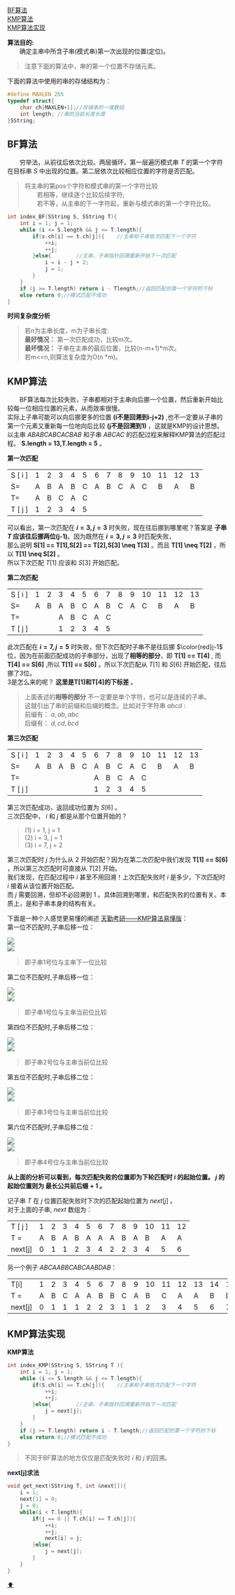 <span id = "top"></span>  
[BF算法](#part1)  
[KMP算法](#part2)  
[KMP算法实现](#part3)  

**算法目的:**  
　　确定主串中所含子串(模式串)第一次出现的位置(定位)。  
>注意下面的算法中，串的第一个位置不存储元素。

下面的算法中使用的串的存储结构为：  
```cpp
#define MAXLEN 255
typedef struct{
    char ch[MAXLEN+1];//存储串的一维数组
    int length; //串的当前长度长度
}SString;
```
<span id = "part1"></span>  
## BF算法  
　　穷举法，从前往后依次比较。两层循环，第一层遍历模式串 $T$ 的第一个字符在目标串 $S$ 中出现的位置。第二层依次比较相应位置的字符是否匹配。  
>将主串的第pos个字符和模式串的第一个字符比较  
>　　若相等，继续逐个比较后续字符;  
>　　若不等，从主串的下一字符起，重新与模式串的第一个字符比较。

```cpp
int index_BF(SString S, SString T){
    int i = 1, j = 1;
    while (i <= S.length && j <= T.length){
        if(s.ch[i] == t.ch[j]){    //主串和子串依次匹配下一个字符
            ++i;
            ++j;
        }else{        //主串、子串指针回溯重新开始下一次匹配
            i = i - j + 2;
            j = 1;
        }
    }
    if (j >= T.length) return i - Tlength;//返回匹配的第一个字符的下标
    else return 0;//模式匹配不成功
}
```
**时间复杂度分析**  
>若n为主串长度，m为子串长度:  
>**最好情况：** 第一次匹配成功，比较m次。  
>**最坏情况：** 子串在主串的最后位置，比较(n-m+1)*m次。  
>若m<<n,则算法复杂度为O(n *m)。

<span id = "part2"></span>  
## KMP算法  
　　BF算法每次比较失败，子串都相对于主串向后挪一个位置，然后重新开始比较每一位相应位置的元素，从而效率很慢。  
实际上子串可能可以向后挪更多的位置 **(i不是回溯到i-j+2)** ,也不一定要从子串的第一个元素又重新每一位地向后比较 **(j不是回溯到1)** ，这就是KMP的设计思想。  
以主串 $ABABCABCACBAB$ 和子串 $ABCAC$ 的匹配过程来解释KMP算法的匹配过程。 **S.length = 13,T.length = 5** 。  

**第一次匹配**
<table>
  <tbody>
    <tr>
      <td>S [ i ]</td><td>1</td><td>2</td><td>3</td><td>4</td><td>5</td><td>6</td><td>7</td><td>8</td><td>9</td><td>10</td><td>11</td><td>12</td><td>13</td>
    </tr>
    <tr>
      <td>S=</td><td>A</td><td>B</td><td>A</td><td>B</td><td>C</td><td>A</td><td>B</td><td>C</td><td>A</td><td>C</td><td>B</td><td>A</td><td>B</td>
    </tr>
    <tr>
      <td>T=</td><td>A</td><td>B</td><td>C</td><td>A</td><td>C</td><td></td><td></td><td></td><td></td><td></td><td></td><td></td><td></td>
    </tr>
    <tr>
      <td>T [ j ]</td><td>1</td><td>2</td><td>3</td><td>4</td><td>5</td><td></td><td></td><td></td><td></td><td></td><td></td><td></td><td></td>
    </tr>
  </tbody>
</table>

可以看出，第一次匹配在 **$i=3,j=3$** 时失败，现在往后挪到哪里呢？答案是 **子串 $T$ 应该往后挪两位(j-1)**。因为既然在 **$i=3,j=3$** 时匹配失败，  
那么说明 **S[1] == T[1],S[2] == T[2],S[3] \neq T[3]** 。而且 **T[1] \neq T[2]** ，所以 **T[1] \neq S[2]** 。  
所以下次匹配 $T[1]$ 应该和 $S[3]$ 开始匹配。  

**第二次匹配**  
<table>
  <tbody>
    <tr>
      <td>S [ i ]</td><td>1</td><td>2</td><td>3</td><td>4</td><td>5</td><td>6</td><td>7</td><td>8</td><td>9</td><td>10</td><td>11</td><td>12</td><td>13</td>
    </tr>
    <tr>
      <td>S=</td><td>A</td><td>B</td><td>A</td><td>B</td><td>C</td><td>A</td><td>B</td><td>C</td><td>A</td><td>C</td><td>B</td><td>A</td><td>B</td>
    </tr>
    <tr>
      <td>T=</td><td></td><td></td><td>A</td><td>B</td><td>C</td><td>A</td><td>C</td><td></td><td></td><td></td><td></td><td></td><td></td>
    </tr>
    <tr>
      <td>T [ j ]</td><td></td><td></td><td>1</td><td>2</td><td>3</td><td>4</td><td>5</td><td></td><td></td><td></td><td></td><td></td><td></td>
    </tr>
  </tbody>
</table>

此次匹配在 **$i=7,j=5$** 时失败，但下次匹配时子串不是往后挪 $\color{red}j-1$ 位，因为在前面匹配成功的子串部分，出现了**相等的部分**，即 **T[1] == T[4]** ,
而 **T[4] == S[6]** ,所以 **T[1] == S[6]** 。所以下次匹配从 $T[1]$ 和 $S[6]$ 开始匹配，往后挪了3位。  
3是怎么来的呢？ **这里是T[1]和T[4]的下标差** 。  
>上面表述的**相等的部分** 不一定要是单个字符，也可以是连续的子串。  
>这就引出了串的前缀和后缀的概念。比如对于字符串 $abcd$ :  
>前缀有： $a,ab,abc$  
>后缀有： $d,cd,bcd$  

**第三次匹配**  
<table>
  <tbody>
    <tr>
      <td>S [ i ]</td><td>1</td><td>2</td><td>3</td><td>4</td><td>5</td><td>6</td><td>7</td><td>8</td><td>9</td><td>10</td><td>11</td><td>12</td><td>13</td>
    </tr>
    <tr>
      <td>S=</td><td>A</td><td>B</td><td>A</td><td>B</td><td>C</td><td>A</td><td>B</td><td>C</td><td>A</td><td>C</td><td>B</td><td>A</td><td>B</td>
    </tr>
    <tr>
      <td>T=</td><td></td><td></td><td></td><td></td><td></td><td>A</td><td>B</td><td>C</td><td>A</td><td>C</td><td></td><td></td><td></td>
    </tr>
    <tr>
      <td>T [ j ]</td><td></td><td></td><td></td><td></td><td></td><td>1</td><td>2</td><td>3</td><td>4</td><td>5</td><td></td><td></td><td></td>
    </tr>
  </tbody>
</table>

第三次匹配成功，返回成功位置为 $S[6]$ 。  
三次匹配中， $i$ 和 $j$ 都是从那个位置开始的？  

>(1) i = 1, j = 1  
>(2) i = 3, j = 1  
>(3) i = 7, j = 2  

第三次匹配时 $j$ 为什么从 2 开始匹配？因为在第二次匹配中我们发现 **T[1] == S[6]** ，所以第三次匹配时可直接从 $T[2]$ 开始。  
我们发现，在匹配过程中 $i$ 甚至不用回溯！上次匹配失败时 $i$ 是多少，下次匹配时 $i$ 接着从该位置开始匹配。  
而 $j$ 需要回溯，但却不必回溯到 1 。具体回溯到哪里，和匹配失败的位置有关。本质上，是和子串本身的结构有关。  

下面是一种个人感觉更易懂的阐述 [天勤考研——KMP算法易懂版](https://www.bilibili.com/video/BV1jb411V78H/?spm_id_from=333.337.search-card.all.click&vd_source=118ad2466a5a4a8b06a7b6552954cba9)：  
第一位不匹配时,子串后移一位：  
<div><img src = "./images/第一位不匹配.png"></div>  
<div><img src = "./images/1子串后移.png"></div>  

>即子串1号位与主串下一位比较

第二位不匹配时,子串后移一位：  
<div><img src = "./images/第二位不匹配.png"></div>  
<div><img src = "./images/2子串后移.png"></div>  

>即子串1号位与主串当前位比较  

第四位不匹配时,子串后移二位：  
<div><img src = "./images/第四位不匹配.png"></div>  
<div><img src = "./images/4子串后移.png"></div>  

>即子串2号位与主串当前位比较  

第五位不匹配时,子串后移二位：  
<div><img src = "./images/第五位不匹配.png"></div>  
<div><img src = "./images/5子串后移.png"></div>  

>即子串3号位与主串当前位比较  

第六位不匹配时,子串后移二位：  
<div><img src = "./images/第六位不匹配.png"></div>  
<div><img src = "./images/6子串后移.png"></div>  

>即子串4号位与主串当前位比较  

**从上面的分析可以看到，每次匹配失败的位置即为下轮匹配时 $i$ 的起始位置。 $j$ 的起始位置则为 **最长公共前后缀 + 1** 。**  

记子串 $T$ 在 $j$ 位置匹配失败时下次的匹配起始位置为 $next[j]$ 。  
对于上面的子串, $next$ 数组为：  
<table>
  <tbody>
    <tr>
      <td>T [ j ]</td><td>1</td><td>2</td><td>3</td><td>4</td><td>5</td><td>6</td><td>7</td><td>8</td><td>9</td><td>10</td><td>11</td><td>12</td>
    </tr>
    <tr>
      <td>T =</td><td>A</td><td>B</td><td>A</td><td>B</td><td>A</td><td>A</td><td>A</td><td>B</td><td>A</td><td>B</td><td>A</td><td>A</td>
    </tr>
    <tr>
      <td>next[j]</td><td>0</td><td>1</td><td>1</td><td>2</td><td>3</td><td>4</td><td>2</td><td>2</td><td>3</td><td>4</td><td>5</td><td>6</td>
    </tr>
  </tbody>
</table>

另一个例子 $ABCAABBCABCAABDAB$：  
<table>
  <tbody>
    <tr>
      <td>T[i]</td><td>1</td><td>2</td><td>3</td><td>4</td><td>5</td><td>6</td><td>7</td><td>8</td><td>9</td><td>10</td><td>11</td><td>12</td><td>13</td>
      <td>14</td><td>15</td><td>16</td><td>17</td>
    </tr>
    <tr>
      <td>T =</td><td>A</td><td>B</td><td>C</td><td>A</td><td>A</td><td>B</td><td>B</td><td>C</td><td>A</td><td>B</td><td>C</td><td>A</td><td>A</td><td>B</td>
      <td>D</td><td>A</td><td>B</td>
    </tr>
    <tr>
      <td>next[j]</td><td>0</td><td>1</td><td>1</td><td>1</td><td>2</td><td>2</td><td>3</td><td>1</td><td>1</td><td>2</td><td>3</td><td>4</td><td>5</td><td>6</td>
      <td>7</td><td>1</td><td>3</td>
    </tr>
  </tbody>
</table>

<span id = "part3"></span>  
## KMP算法实现  
**KMP算法**  
```cpp
int index_KMP(SString S, SString T ){
    int i = 1, j = 1;
    while (i <= S.length && j <= T.length){
        if(S.ch[i] == T.ch[j]){    //主串和子串依次匹配下一个字符
            ++i;
            ++j;
        }else{        //主串、子串指针回溯重新开始下一次匹配
            j = next[j];
        }
    }
    if (j >= T.length) return i - T.length;//返回匹配的第一个字符的下标
    else return 0;//模式匹配不成功
}
```
>不同于BF算法的地方仅仅是匹配失败时 $i$ 和 $j$ 的回溯。

**next[j]求法**  
```cpp
void get_next(SString T, int &next[]){
    i = 1;
    next[1] = 0;
    j = 0;
    while(i < T.length){
        if(j == 0 || T.ch[i] == T.ch[j]){
            ++i;
            ++j;
            next[i] = j;
        }else{
            j = next[j];
        }
    }
}
```
[:arrow_up:](#top)
